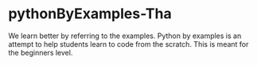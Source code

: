 # pythonByExamples-Tha
We learn better by referring to the examples. Python by examples is an attempt to help students learn to code from the scratch. This is meant for the beginners level.
